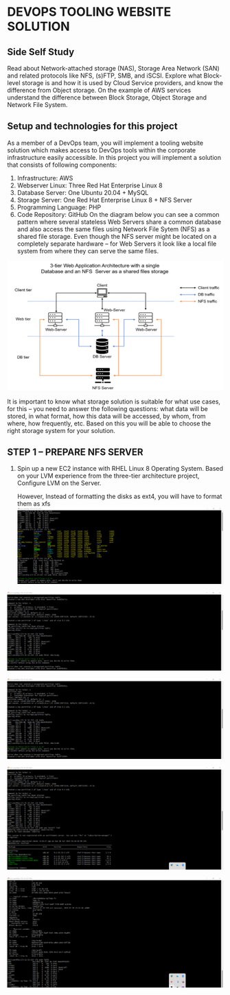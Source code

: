 # DEVOPS TOOLING WEBSITE SOLUTION
## Side Self Study

Read about Network-attached storage (NAS), Storage Area Network (SAN) and related protocols like NFS, (s)FTP, SMB, and iSCSI. Explore what Block-level storage is and how it is used by Cloud Service providers, and know the difference from Object storage. On the example of AWS services understand the difference between Block Storage, Object Storage and Network File System.

## Setup and technologies for this project
As a member of a DevOps team, you will implement a tooling website solution which makes access to DevOps tools within the corporate infrastructure easily accessible. In this project you will implement a solution that consists of following components:

1. Infrastructure: AWS
2. Webserver Linux: Three Red Hat Enterprise Linux 8
3. Database Server: One Ubuntu 20.04 + MySQL
4. Storage Server: One Red Hat Enterprise Linux 8 + NFS Server
5. Programming Language: PHP
6. Code Repository: GitHub On the diagram below you can see a common pattern where several stateless Web Servers share a common database and also access the same files using Network File Sytem (NFS) as a shared file storage. Even though the NFS server might be located on a completely separate hardware – for Web Servers it look like a local file system from where they can serve the same files.

![nfs_achitecture](./images/nfs_achitecture.PNG)

It is important to know what storage solution is suitable for what use cases, for this – you need to answer the following questions: what data will be stored, in what format, how this data will be accessed, by whom, from where, how frequently, etc. Based on this you will be able to choose the right storage system for your solution.

## STEP 1 – PREPARE NFS SERVER

1. Spin up a new EC2 instance with RHEL Linux 8 Operating System.
   Based on your LVM experience from the three-tier architecture project, Configure LVM on the Server.

   However, Instead of formatting the disks as ext4, you will have to format them as xfs
![](./images/lvmsetup1.PNG)

![](./images/lvmsetup2.PNG)

![](./images/lvmsetup3.PNG)

![](./images/lvmsetup4.PNG)

![](./images/lvmsetup6.PNG)








